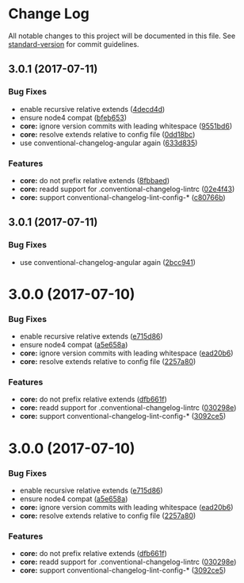 # Change Log

All notable changes to this project will be documented in this file.
See [standard-version](https://github.com/conventional-changelog/standard-version) for commit guidelines.

<a name="3.0.1"></a>
## 3.0.1 (2017-07-11)


### Bug Fixes

* enable recursive relative extends ([4decd4d](https://github.com/marionebl/commitlint/commit/4decd4d))
* ensure node4 compat ([bfeb653](https://github.com/marionebl/commitlint/commit/bfeb653))
* **core:** ignore version commits with leading whitespace ([9551bd6](https://github.com/marionebl/commitlint/commit/9551bd6))
* **core:** resolve extends relative to config file ([0dd18bc](https://github.com/marionebl/commitlint/commit/0dd18bc))
* use conventional-changelog-angular again ([633d835](https://github.com/marionebl/commitlint/commit/633d835))


### Features

* **core:** do not prefix relative extends ([8fbbaed](https://github.com/marionebl/commitlint/commit/8fbbaed))
* **core:** readd support for .conventional-changelog-lintrc ([02e4f43](https://github.com/marionebl/commitlint/commit/02e4f43))
* **core:** support conventional-changelog-lint-config-* ([c80766b](https://github.com/marionebl/commitlint/commit/c80766b))




<a name="3.0.1"></a>
## 3.0.1 (2017-07-11)


### Bug Fixes

* use conventional-changelog-angular again ([2bcc941](https://github.com/marionebl/commitlint/commit/2bcc941))



<a name="3.0.0"></a>
# 3.0.0 (2017-07-10)


### Bug Fixes

* enable recursive relative extends ([e715d86](https://github.com/marionebl/commitlint/commit/e715d86))
* ensure node4 compat ([a5e658a](https://github.com/marionebl/commitlint/commit/a5e658a))
* **core:** ignore version commits with leading whitespace ([ead20b6](https://github.com/marionebl/commitlint/commit/ead20b6))
* **core:** resolve extends relative to config file ([2257a80](https://github.com/marionebl/commitlint/commit/2257a80))


### Features

* **core:** do not prefix relative extends ([dfb661f](https://github.com/marionebl/commitlint/commit/dfb661f))
* **core:** readd support for .conventional-changelog-lintrc ([030298e](https://github.com/marionebl/commitlint/commit/030298e))
* **core:** support conventional-changelog-lint-config-* ([3092ce5](https://github.com/marionebl/commitlint/commit/3092ce5))




<a name="3.0.0"></a>
# 3.0.0 (2017-07-10)


### Bug Fixes

* enable recursive relative extends ([e715d86](https://github.com/marionebl/commitlint/commit/e715d86))
* ensure node4 compat ([a5e658a](https://github.com/marionebl/commitlint/commit/a5e658a))
* **core:** ignore version commits with leading whitespace ([ead20b6](https://github.com/marionebl/commitlint/commit/ead20b6))
* **core:** resolve extends relative to config file ([2257a80](https://github.com/marionebl/commitlint/commit/2257a80))


### Features

* **core:** do not prefix relative extends ([dfb661f](https://github.com/marionebl/commitlint/commit/dfb661f))
* **core:** readd support for .conventional-changelog-lintrc ([030298e](https://github.com/marionebl/commitlint/commit/030298e))
* **core:** support conventional-changelog-lint-config-* ([3092ce5](https://github.com/marionebl/commitlint/commit/3092ce5))
